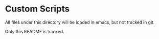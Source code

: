 # Custom Scripts
All files under this directory will be loaded in emacs, but not tracked in git.

Only this README is tracked.